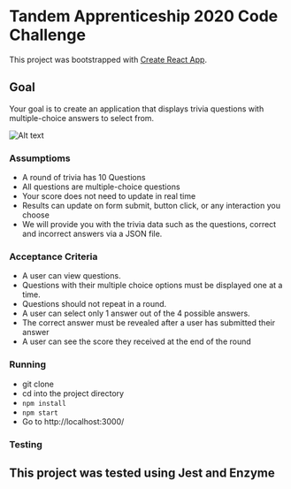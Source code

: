 # Tandem Apprenticeship 2020 Code Challenge

This project was bootstrapped with [Create React App](https://github.com/facebook/create-react-app).

## Goal

Your goal is to create an application that displays trivia questions with multiple-choice answers to select from.

![Alt text](https://i.postimg.cc/k5ZVK7sb/Screen-Shot-2020-11-01-at-8-11-26-AM.png "preview")

### Assumptioms

- A round of trivia has 10 Questions
- All questions are multiple-choice questions
- Your score does not need to update in real time
- Results can update on form submit, button click, or any interaction you choose
- We will provide you with the trivia data such as the questions, correct and incorrect answers via a JSON file.

### Acceptance Criteria

- A user can view questions.
- Questions with their multiple choice options must be displayed one at a time.
- Questions should not repeat in a round.
- A user can select only 1 answer out of the 4 possible answers.
- The correct answer must be revealed after a user has submitted their answer
- A user can see the score they received at the end of the round

### Running

- git clone
- cd into the project directory
- ```npm install```
- ```npm start```
- Go to http://localhost:3000/

### Testing

This project was tested using Jest and Enzyme
-
